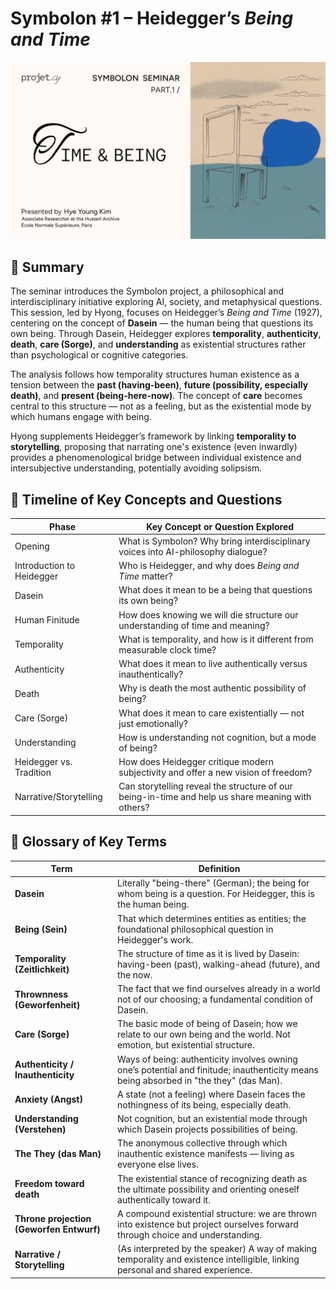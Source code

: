 # Symbolon #1 – Heidegger’s *Being and Time*

![Sunset Reader](./images/session1.png)

## 🔹 Summary

The seminar introduces the Symbolon project, a philosophical and interdisciplinary initiative exploring AI, society, and metaphysical questions. This session, led by Hyong, focuses on Heidegger’s *Being and Time* (1927), centering on the concept of **Dasein** — the human being that questions its own being. Through Dasein, Heidegger explores **temporality**, **authenticity**, **death**, **care (Sorge)**, and **understanding** as existential structures rather than psychological or cognitive categories.

The analysis follows how temporality structures human existence as a tension between the **past (having-been)**, **future (possibility, especially death)**, and **present (being-here-now)**. The concept of **care** becomes central to this structure — not as a feeling, but as the existential mode by which humans engage with being.

Hyong supplements Heidegger’s framework by linking **temporality to storytelling**, proposing that narrating one's existence (even inwardly) provides a phenomenological bridge between individual existence and intersubjective understanding, potentially avoiding solipsism.

## 🧭 Timeline of Key Concepts and Questions

| Phase                    | Key Concept or Question Explored                                                                      |
|--------------------------|--------------------------------------------------------------------------------------------------------|
| Opening                  | What is Symbolon? Why bring interdisciplinary voices into AI-philosophy dialogue?                      |
| Introduction to Heidegger| Who is Heidegger, and why does *Being and Time* matter?                                                |
| Dasein                   | What does it mean to be a being that questions its own being?                                          |
| Human Finitude           | How does knowing we will die structure our understanding of time and meaning?                         |
| Temporality              | What is temporality, and how is it different from measurable clock time?                              |
| Authenticity             | What does it mean to live authentically versus inauthentically?                                       |
| Death                    | Why is death the most authentic possibility of being?                                                 |
| Care (Sorge)             | What does it mean to care existentially — not just emotionally?                                       |
| Understanding            | How is understanding not cognition, but a mode of being?                                               |
| Heidegger vs. Tradition  | How does Heidegger critique modern subjectivity and offer a new vision of freedom?                    |
| Narrative/Storytelling   | Can storytelling reveal the structure of our being-in-time and help us share meaning with others?     |

## 🧾 Glossary of Key Terms

| Term                | Definition |
|---------------------|------------|
| **Dasein**          | Literally "being-there" (German); the being for whom being is a question. For Heidegger, this is the human being. |
| **Being (Sein)**    | That which determines entities as entities; the foundational philosophical question in Heidegger's work. |
| **Temporality (Zeitlichkeit)** | The structure of time as it is lived by Dasein: having-been (past), walking-ahead (future), and the now. |
| **Thrownness (Geworfenheit)** | The fact that we find ourselves already in a world not of our choosing; a fundamental condition of Dasein. |
| **Care (Sorge)**     | The basic mode of being of Dasein; how we relate to our own being and the world. Not emotion, but existential structure. |
| **Authenticity / Inauthenticity** | Ways of being: authenticity involves owning one’s potential and finitude; inauthenticity means being absorbed in "the they" (das Man). |
| **Anxiety (Angst)** | A state (not a feeling) where Dasein faces the nothingness of its being, especially death. |
| **Understanding (Verstehen)** | Not cognition, but an existential mode through which Dasein projects possibilities of being. |
| **The They (das Man)** | The anonymous collective through which inauthentic existence manifests — living as everyone else lives. |
| **Freedom toward death** | The existential stance of recognizing death as the ultimate possibility and orienting oneself authentically toward it. |
| **Throne projection (Geworfen Entwurf)** | A compound existential structure: we are thrown into existence but project ourselves forward through choice and understanding. |
| **Narrative / Storytelling** | (As interpreted by the speaker) A way of making temporality and existence intelligible, linking personal and shared experience. |
